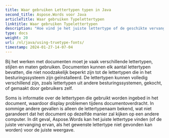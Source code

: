 ```yaml
---
title: Waar gebruiken Lettertypen typen in Java
second_title: Aspose.Words voor Java
articleTitle: Waar gebruiken Typelettertypen
linktitle: Waar gebruiken Typelettertypen
description: "Hoe vind je het juiste lettertype of de geschikte vervanging ervan, als het gewenste lettertype niet gevonden kan worden, voor een correcte weergave met behulp van Aspose.Words voor Java."
type: docs
weight: 20
url: /nl/java/using-truetype-fonts/
timestamp: 2024-01-27-14-07-04
---
```


Bij het werken met documenten moet je vaak verschillende lettertypen, stijlen en maten gebruiken. Documenten kunnen elk aantal lettertypen bevatten, die niet noodzakelijk beperkt zijn tot de lettertypen die in het besturingssysteem zijn geïnstalleerd. De lettertypen kunnen volledig verschillend zijn, zoals lettertypen uit andere besturingssystemen, gekocht, of gemaakt door gebruikers zelf.

Soms is informatie over de lettertypen die gebruikt worden ingebed in het document, waardoor display problemen tijdens documentoverdracht. In sommige andere gevallen is alleen de lettertypenaam bekend, wat niet garandeert dat het document op dezelfde manier zal kijken op een andere computer. In dit geval, Aspose.Words kan het juiste lettertype vinden (of de juiste vervanging ervan, als het gewenste lettertype niet gevonden kan worden) voor de juiste weergave.
